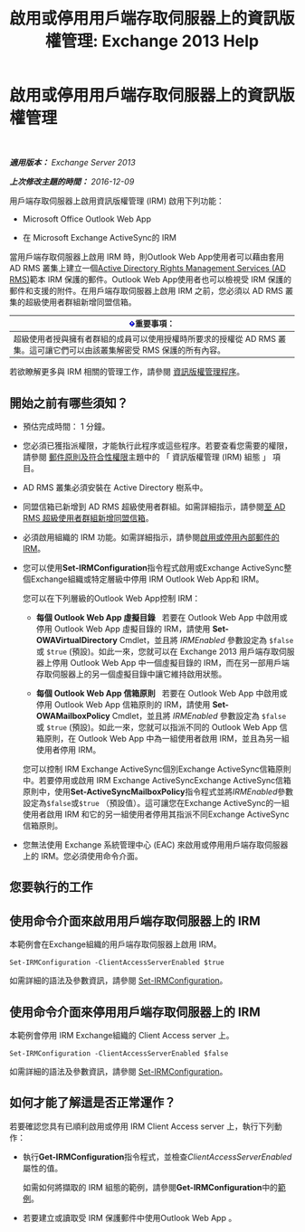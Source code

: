 ﻿---
title: '啟用或停用用戶端存取伺服器上的資訊版權管理: Exchange 2013 Help'
TOCTitle: 啟用或停用用戶端存取伺服器上的資訊版權管理
ms:assetid: c7ce069b-a572-4755-90a3-7105472e4c83
ms:mtpsurl: https://technet.microsoft.com/zh-tw/library/Dd876938(v=EXCHG.150)
ms:contentKeyID: 50474167
ms.date: 05/21/2018
mtps_version: v=EXCHG.150
ms.translationtype: MT
---

# 啟用或停用用戶端存取伺服器上的資訊版權管理

 

_**適用版本：** Exchange Server 2013_

_**上次修改主題的時間：** 2016-12-09_

用戶端存取伺服器上啟用資訊版權管理 (IRM) 啟用下列功能：

  - Microsoft Office Outlook Web App

  - 在 Microsoft Exchange ActiveSync的 IRM

當用戶端存取伺服器上啟用 IRM 時，則Outlook Web App使用者可以藉由套用 AD RMS 叢集上建立一個[Active Directory Rights Management Services (AD RMS)](https://technet.microsoft.com/en-us/library/hh831364.aspx)範本 IRM 保護的郵件。Outlook Web App使用者也可以檢視受 IRM 保護的郵件和支援的附件。在用戶端存取伺服器上啟用 IRM 之前，您必須以 AD RMS 叢集的超級使用者群組新增同盟信箱。

<table>
<thead>
<tr class="header">
<th><img src="images/Bb124558.important(EXCHG.150).gif" title="重要事項" alt="重要事項" />重要事項：</th>
</tr>
</thead>
<tbody>
<tr class="odd">
<td>超級使用者授與擁有者群組的成員可以使用授權時所要求的授權從 AD RMS 叢集。這可讓它們可以由該叢集解密受 RMS 保護的所有內容。</td>
</tr>
</tbody>
</table>


若欲瞭解更多與 IRM 相關的管理工作，請參閱 [資訊版權管理程序](information-rights-management-procedures-exchange-2013-help.md)。

## 開始之前有哪些須知？

  - 預估完成時間： 1 分鐘。

  - 您必須已獲指派權限，才能執行此程序或這些程序。若要查看您需要的權限，請參閱 [郵件原則及符合性權限](messaging-policy-and-compliance-permissions-exchange-2013-help.md)主題中的 「 資訊版權管理 (IRM) 組態 」 項目。

  - AD RMS 叢集必須安裝在 Active Directory 樹系中。

  - 同盟信箱已新增到 AD RMS 超級使用者群組。如需詳細指示，請參閱[至 AD RMS 超級使用者群組新增同盟信箱](add-the-federation-mailbox-to-the-ad-rms-super-users-group-exchange-2013-help.md)。

  - 必須啟用組織的 IRM 功能。如需詳細指示，請參閱[啟用或停用內部郵件的 IRM](enable-or-disable-irm-for-internal-messages-exchange-2013-help.md)。

  - 您可以使用**Set-IRMConfiguration**指令程式啟用或Exchange ActiveSync整個Exchange組織或特定層級中停用 IRM Outlook Web App和 IRM。
    
    您可以在下列層級的Outlook Web App控制 IRM：
    
      - **每個 Outlook Web App 虛擬目錄**   若要在 Outlook Web App 中啟用或停用 Outlook Web App 虛擬目錄的 IRM，請使用 **Set-OWAVirtualDirectory** Cmdlet，並且將 *IRMEnabled* 參數設定為 `$false` 或 `$true` (預設)。如此一來，您就可以在 Exchange 2013 用戶端存取伺服器上停用 Outlook Web App 中一個虛擬目錄的 IRM，而在另一部用戶端存取伺服器上的另一個虛擬目錄中讓它維持啟用狀態。
    
      - **每個 Outlook Web App 信箱原則**   若要在 Outlook Web App 中啟用或停用 Outlook Web App 信箱原則的 IRM，請使用 **Set-OWAMailboxPolicy** Cmdlet，並且將 *IRMEnabled* 參數設定為 `$false` 或 `$true` (預設)。如此一來，您就可以指派不同的 Outlook Web App 信箱原則，在 Outlook Web App 中為一組使用者啟用 IRM，並且為另一組使用者停用 IRM。
    
    您可以控制 IRM Exchange ActiveSync個別Exchange ActiveSync信箱原則中。若要停用或啟用 IRM Exchange ActiveSyncExchange ActiveSync信箱原則中，使用**Set-ActiveSyncMailboxPolicy**指令程式並將*IRMEnabled*參數設定為`$false`或`$true` （預設值）。這可讓您在Exchange ActiveSync的一組使用者啟用 IRM 和它的另一組使用者停用其指派不同Exchange ActiveSync信箱原則。

  - 您無法使用 Exchange 系統管理中心 (EAC) 來啟用或停用用戶端存取伺服器上的 IRM。您必須使用命令介面。

## 您要執行的工作

## 使用命令介面來啟用用戶端存取伺服器上的 IRM

本範例會在Exchange組織的用戶端存取伺服器上啟用 IRM。

    Set-IRMConfiguration -ClientAccessServerEnabled $true

如需詳細的語法及參數資訊，請參閱 [Set-IRMConfiguration](https://technet.microsoft.com/zh-tw/library/dd979792\(v=exchg.150\))。

## 使用命令介面來停用用戶端存取伺服器上的 IRM

本範例會停用 IRM Exchange組織的 Client Access server 上。

    Set-IRMConfiguration -ClientAccessServerEnabled $false

如需詳細的語法及參數資訊，請參閱 [Set-IRMConfiguration](https://technet.microsoft.com/zh-tw/library/dd979792\(v=exchg.150\))。

## 如何才能了解這是否正常運作？

若要確認您具有已順利啟用或停用 IRM Client Access server 上，執行下列動作：

  - 執行**Get-IRMConfiguration**指令程式，並檢查*ClientAccessServerEnabled*屬性的值。
    
    如需如何將擷取的 IRM 組態的範例，請參閱**Get-IRMConfiguration**中的[範例](https://technet.microsoft.com/zh-tw/e1821219-fe18-4642-a9c2-58eb0aadd61a\(exchg.150\)#examples)。

  - 若要建立或讀取受 IRM 保護郵件中使用Outlook Web App 。

